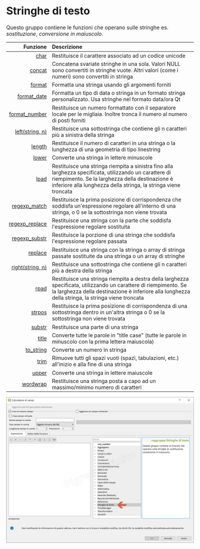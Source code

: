 # Stringhe di testo

Questo gruppo contiene le funzioni che operano sulle stringhe es. _sostituzione_, _conversione in maiuscolo_.

 Funzione | Descrizione 
 -------: | :---------- 
[char](funzioni/char.html)|Restituisce il carattere associato ad un codice unicode
[concat](funzioni/concat.html)|Concatena svariate stringhe in una sola. Valori NULL sono convertiti in stringhe vuote. Altri valori (come i numeri) sono convertiti in stringa
[format](funzioni/format.html)|Formatta una stringa usando gli argomenti forniti
[format_date](funzioni/format_date.html)|Formatta un tipo di data o stringa in un formato stringa personalizzato. Usa stringhe nel formato data/ora Qt
[format_number](funzioni/format_number.html)|Restituisce un numero formattato con il separatore locale per le migliaia. Inoltre tronca il numero al numero di posti forniti
[left(string, n)](funzioni/left.html)|Restituisce una sottostringa che contiene gli n caratteri più a sinistra della stringa
[length](funzioni/length.html)|Restituisce il numero di caratteri in una stringa o la lunghezza di una geometria di tipo linestring
[lower](funzioni/lower.html)|Converte una stringa in lettere minuscole
[lpad](funzioni/lpad.html)|Restituisce una stringa riempita a sinistra fino alla larghezza specificata, utilizzando un carattere di riempimento. Se la larghezza della destinazione è inferiore alla lunghezza della stringa, la stringa viene troncata
[regexp_match](funzioni/regexp_match.html)|Restituisce la prima posizione di corrispondenza che soddisfa un'espressione regolare all'interno di una stringa, o 0 se la sottostringa non viene trovata
[regexp_replace](funzioni/regexp_replace.html)|Restituisce una stringa con la parte che soddisfa l'espressione regolare sostituita
[regexp_substr](funzioni/regexp_substr.html)|Restituisce la porzione di una stringa che soddisfa l'espressione regolare passata
[replace](funzioni/replace.html)|Restituisce una stringa con la stringa o array di stringa passate sostituite da una stringa o un array di stringhe
[right(string, n)](funzioni/right.html)|Restituisce una sottostringa che contiene gli n caratteri più a destra della stringa
[rpad](funzioni/rpad.html)|Restituisce una stringa riempita a destra della larghezza specificata, utilizzando un carattere di riempimento. Se la larghezza della destinazione è inferiore alla lunghezza della stringa, la stringa viene troncata
[strpos](funzioni/strpos.html)|Restituisce la prima posizione di corrispondenza di una sottostringa dentro in un'altra stringa o 0 se la sottostringa non viene trovata
[substr](funzioni/substr.html)|Restituisce una parte di una stringa
[title](funzioni/title.html)|Converte tutte le parole in "title case" (tutte le parole in minuscolo con la prima lettera maiuscola)
[to_string](funzioni/to_string.html)|Converte un numero in stringa
[trim](funzioni/trim.html)|Rimuove tutti gli spazi vuoti (spazi, tabulazioni, etc.) all'inizio e alla fine di una stringa
[upper](funzioni/upper.html)|Converte una stringa in lettere maiuscole
[wordwrap](funzioni/wordwrap.html)|Restituisce una stringa posta a capo ad un massimo/minimo numero di caratteri


![](/img/stringhe_di_testo/gruppo_stringhe_di_testo1.png)
